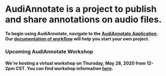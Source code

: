 # AudiAnnotate is a project to publish and share annotations on audio files.




#### To begin using AudiAnnotate, navigate to the [AudiAnnotate Application](http://audiannotate.brumfieldlabs.com/). Our [documentation of workflow](workflow.md) will help you start your own project. 


### Upcoming AudiAnnotate Workshop


#### We're hosting a virtual workshop on Thursday, May 28, 2020 from 12-2pm CST. You can find workshop information [here](workshop.md).

